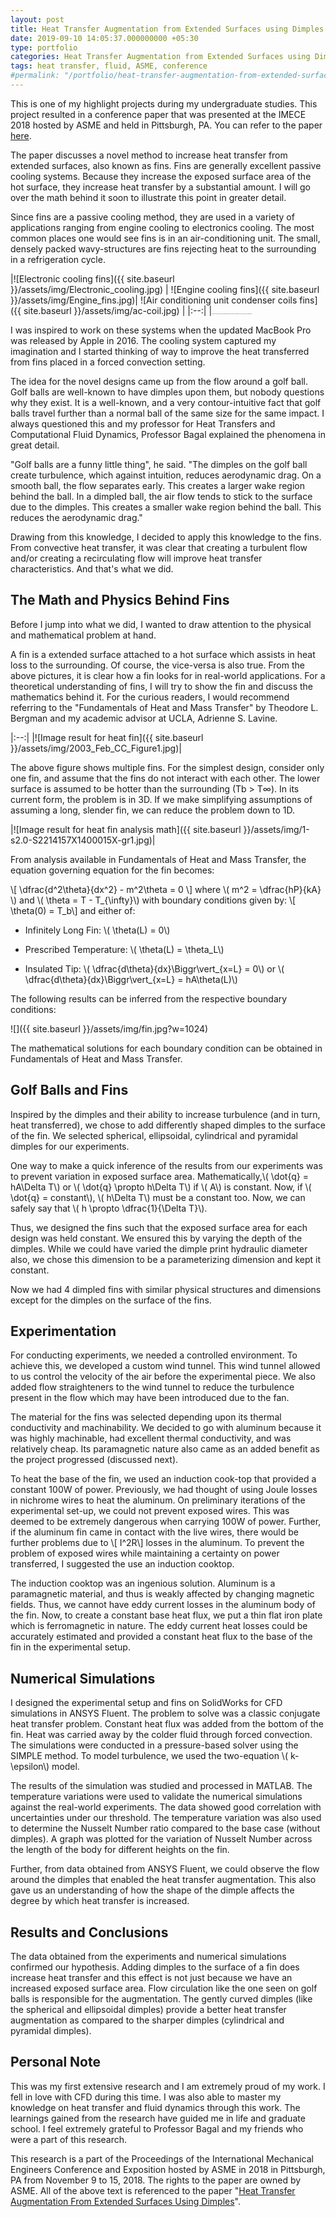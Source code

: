 ```yaml
---
layout: post
title: Heat Transfer Augmentation from Extended Surfaces using Dimples
date: 2019-09-10 14:05:37.000000000 +05:30
type: portfolio
categories: Heat Transfer Augmentation from Extended Surfaces using Dimples
tags: heat transfer, fluid, ASME, conference
#permalink: "/portfolio/heat-transfer-augmentation-from-extended-surfaces-using-dimples/"
---
```


This is one of my highlight projects during my undergraduate studies. This project resulted in a conference paper that was presented at the IMECE 2018 hosted by ASME and held in Pittsburgh, PA. You can refer to the paper [here](http://doi.org/10.1115/IMECE2018-87345).

The paper discusses a novel method to increase heat transfer from extended surfaces, also known as fins. Fins are generally excellent passive cooling systems. Because they increase the exposed surface area of the hot surface, they increase heat transfer by a substantial amount. I will go over the math behind it soon to illustrate this point in greater detail.

Since fins are a passive cooling method, they are used in a variety of applications ranging from engine cooling to electronics cooling. The most common places one would see fins is in an air-conditioning unit. The small, densely packed wavy-structures are fins rejecting heat to the surrounding in a refrigeration cycle.

|![Electronic cooling fins]({{ site.baseurl }}/assets/img/Electronic_cooling.jpg)  | ![Engine cooling fins]({{ site.baseurl }}/assets/img/Engine_fins.jpg)| ![Air conditioning unit condenser coils fins]({{ site.baseurl }}/assets/img/ac-coil.jpg) |
|:--:|
|<span style="font-family:Times New Roman; font-size: 1;">_Fins used for electronics cooling_| <span style="font-family:Times New Roman; font-size: 1;">_The ridges and grooves that make up the cooling system of an engine are fins._ | <span style="font-family:Times New Roman; font-size: 1;">_Condenser coil fins of an air-conditioning unit_|

I was inspired to work on these systems when the updated MacBook Pro was released by Apple in 2016. The cooling system captured my imagination and I started thinking of way to improve the heat transferred from fins placed in a forced convection setting.

The idea for the novel designs came up from the flow around a golf ball. Golf balls are well-known to have dimples upon them, but nobody questions why they exist. It is a well-known, and a very contour-intuitive fact that golf balls travel further than a normal ball of the same size for the same impact. I always questioned this and my professor for Heat Transfers and Computational Fluid Dynamics, Professor Bagal explained the phenomena in great detail.

"Golf balls are a funny little thing", he said. "The dimples on the golf ball create turbulence, which against intuition, reduces aerodynamic drag. On a smooth ball, the flow separates early. This creates a larger wake region behind the ball. In a dimpled ball, the air flow tends to stick to the surface due to the dimples. This creates a smaller wake region behind the ball. This reduces the aerodynamic drag."

Drawing from this knowledge, I decided to apply this knowledge to the fins. From convective heat transfer, it was clear that creating a turbulent flow and/or creating a recirculating flow will improve heat transfer characteristics. And that's what we did.

The Math and Physics Behind Fins
--------------------------------

Before I jump into what we did, I wanted to draw attention to the physical and mathematical problem at hand.

A fin is a extended surface attached to a hot surface which assists in heat loss to the surrounding. Of course, the vice-versa is also true. From the above pictures, it is clear how a fin looks for in real-world applications. For a theoretical understanding of fins, I will try to show the fin and discuss the mathematics behind it. For the curious readers, I would recommend referring to the "Fundamentals of Heat and Mass Transfer" by Theodore L. Bergman and my academic advisor at UCLA, Adrienne S. Lavine.

|:--:|
|![Image result for heat fin]({{ site.baseurl }}/assets/img/2003_Feb_CC_Figure1.jpg)|

The above figure shows multiple fins. For the simplest design, consider only one fin, and assume that the fins do not interact with each other. The lower surface is assumed to be hotter than the surrounding (Tb > T∞). In its current form, the problem is in 3D. If we make simplifying assumptions of assuming a long, slender fin, we can reduce the problem down to 1D.

|![Image result for heat fin analysis math]({{ site.baseurl }}/assets/img/1-s2.0-S2214157X1400015X-gr1.jpg)|

From analysis available in Fundamentals of Heat and Mass Transfer, the equation governing equation for the fin becomes:

\\[ \\dfrac{d^2\\theta}{dx^2} - m^2\\theta = 0 \\] where \\( m^2 = \\dfrac{hP}{kA} \\) and \\( \\theta = T - T\_{\\infty}\\) with boundary conditions given by: \\[ \\theta(0) = T\_b\\] and either of:
* Infinitely Long Fin: \\( \\theta(L) = 0\\)

* Prescribed Temperature: \\( \theta(L) = \\theta\_L\\)

* Insulated Tip: \\( \\dfrac{d\\theta}{dx}\\Biggr\\vert\_{x=L} = 0\\) or \\( \\dfrac{d\\theta}{dx}\\Biggr\\vert\_{x=L} = hA\\theta(L)\\)

The following results can be inferred from the respective boundary conditions:

![]({{ site.baseurl }}/assets/img/fin.jpg?w=1024)

The mathematical solutions for each boundary condition can be obtained in Fundamentals of Heat and Mass Transfer.

Golf Balls and Fins
-------------------

Inspired by the dimples and their ability to increase turbulence (and in turn, heat transferred), we chose to add differently shaped dimples to the surface of the fin. We selected spherical, ellipsoidal, cylindrical and pyramidal dimples for our experiments.

One way to make a quick inference of the results from our experiments was to prevent variation in exposed surface area. Mathematically,\\( \\dot{q} = hA\\Delta T\\) or \\( \\dot{q} \\propto h\\Delta T\\) if \\( A\\) is constant. Now, if \\( \\dot{q} = constant\\), \\( h\\Delta T\\) must be a constant too. Now, we can safely say that \\( h \\propto \\dfrac{1}{\\Delta T}\\).

Thus, we designed the fins such that the exposed surface area for each design was held constant. We ensured this by varying the depth of the dimples. While we could have varied the dimple print hydraulic diameter also, we chose this dimension to be a parameterizing dimension and kept it constant.

Now we had 4 dimpled fins with similar physical structures and dimensions except for the dimples on the surface of the fins.

Experimentation
---------------

For conducting experiments, we needed a controlled environment. To achieve this, we developed a custom wind tunnel. This wind tunnel allowed to us control the velocity of the air before the experimental piece. We also added flow straighteners to the wind tunnel to reduce the turbulence present in the flow which may have been introduced due to the fan.

The material for the fins was selected depending upon its thermal conductivity and machinability. We decided to go with aluminum because it was highly machinable, had excellent thermal conductivity, and was relatively cheap. Its paramagnetic nature also came as an added benefit as the project progressed (discussed next).

To heat the base of the fin, we used an induction cook-top that provided a constant 100W of power. Previously, we had thought of using Joule losses in nichrome wires to heat the aluminum. On preliminary iterations of the experimental set-up, we could not prevent exposed wires. This was deemed to be extremely dangerous when carrying 100W of power. Further, if the aluminum fin came in contact with the live wires, there would be further problems due to \\[ I^2R\\] losses in the aluminum. To prevent the problem of exposed wires while maintaining a certainty on power transferred, I suggested the use an induction cooktop.

The induction cooktop was an ingenious solution. Aluminum is a paramagnetic material, and thus is weakly affected by changing magnetic fields. Thus, we cannot have eddy current losses in the aluminum body of the fin. Now, to create a constant base heat flux, we put a thin flat iron plate which is ferromagnetic in nature. The eddy current heat losses could be accurately estimated and provided a constant heat flux to the base of the fin in the experimental setup.

Numerical Simulations
---------------------

I designed the experimental setup and fins on SolidWorks for CFD simulations in ANSYS Fluent. The problem to solve was a classic conjugate heat transfer problem. Constant heat flux was added from the bottom of the fin. Heat was carried away by the colder fluid through forced convection. The simulations were conducted in a pressure-based solver using the SIMPLE method. To model turbulence, we used the two-equation \\( k-\\epsilon\\) model.

The results of the simulation was studied and processed in MATLAB. The temperature variations were used to validate the numerical simulations against the real-world experiments. The data showed good correlation with uncertainties under our threshold. The temperature variation was also used to determine the Nusselt Number ratio compared to the base case (without dimples). A graph was plotted for the variation of Nusselt Number across the length of the body for different heights on the fin.

Further, from data obtained from ANSYS Fluent, we could observe the flow around the dimples that enabled the heat transfer augmentation. This also gave us an understanding of how the shape of the dimple affects the degree by which heat transfer is increased.

Results and Conclusions
-----------------------

The data obtained from the experiments and numerical simulations confirmed our hypothesis. Adding dimples to the surface of a fin does increase heat transfer and this effect is not just because we have an increased exposed surface area. Flow circulation like the one seen on golf balls is responsible for the augmentation. The gently curved dimples (like the spherical and ellipsoidal dimples) provide a better heat transfer augmentation as compared to the sharper dimples (cylindrical and pyramidal dimples).

Personal Note
-------------

This was my first extensive research and I am extremely proud of my work. I fell in love with CFD during this time. I was also able to master my knowledge on heat transfer and fluid dynamics through this work. The learnings gained from the research have guided me in life and graduate school. I feel extremely grateful to Professor Bagal and my friends who were a part of this research.

This research is a part of the Proceedings of the International Mechanical Engineers Conference and Exposition hosted by ASME in 2018 in Pittsburgh, PA from November 9 to 15, 2018. The rights to the paper are owned by ASME. All of the above text is referenced to the paper "[Heat Transfer Augmentation From Extended Surfaces Using Dimples](http://doi.org/10.1115/IMECE2018-87345)".
